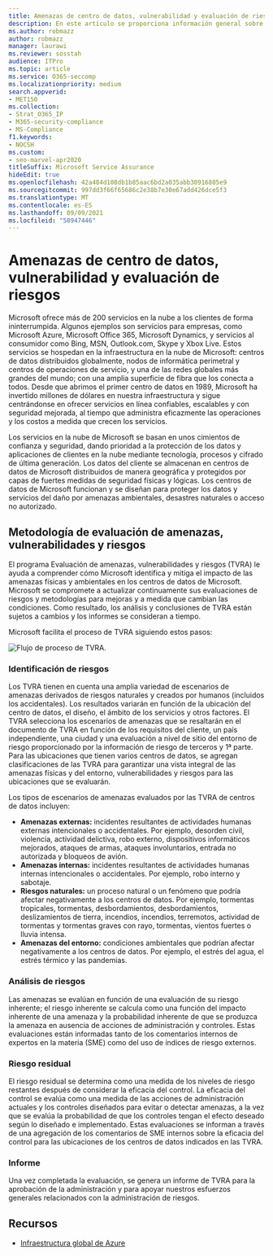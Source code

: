 ```yaml
---
title: Amenazas de centro de datos, vulnerabilidad y evaluación de riesgos
description: En este artículo se proporciona información general sobre la amenaza del centro de datos, la vulnerabilidad y la evaluación de riesgos en Microsoft 365.
ms.author: robmazz
author: robmazz
manager: laurawi
ms.reviewer: sosstah
audience: ITPro
ms.topic: article
ms.service: O365-seccomp
ms.localizationpriority: medium
search.appverid:
- MET150
ms.collection:
- Strat_O365_IP
- M365-security-compliance
- MS-Compliance
f1.keywords:
- NOCSH
ms.custom:
- seo-marvel-apr2020
titleSuffix: Microsoft Service Assurance
hideEdit: true
ms.openlocfilehash: 42a484d108db1b85aac6bd2a035abb30916805e9
ms.sourcegitcommit: 997dd3f66f65686c2e38b7e30e67add426dce5f3
ms.translationtype: MT
ms.contentlocale: es-ES
ms.lasthandoff: 09/09/2021
ms.locfileid: "58947446"
---
```

# <a name="datacenter-threat-vulnerability-and-risk-assessment"></a>Amenazas de centro de datos, vulnerabilidad y evaluación de riesgos

Microsoft ofrece más de 200 servicios en la nube a los clientes de forma ininterrumpida. Algunos ejemplos son servicios para empresas, como Microsoft Azure, Microsoft Office 365, Microsoft Dynamics, y servicios al consumidor como Bing, MSN, Outlook.com, Skype y Xbox Live. Estos servicios se hospedan en la infraestructura en la nube de Microsoft: centros de datos distribuidos globalmente, nodos de informática perimetral y centros de operaciones de servicio, y una de las redes globales más grandes del mundo; con una amplia superficie de fibra que los conecta a todos. Desde que abrimos el primer centro de datos en 1989, Microsoft ha invertido millones de dólares en nuestra infraestructura y sigue centrándonse en ofrecer servicios en línea confiables, escalables y con seguridad mejorada, al tiempo que administra eficazmente las operaciones y los costos a medida que crecen los servicios.

Los servicios en la nube de Microsoft se basan en unos cimientos de confianza y seguridad, dando prioridad a la protección de los datos y aplicaciones de clientes en la nube mediante tecnología, procesos y cifrado de última generación. Los datos del cliente se almacenan en centros de datos de Microsoft distribuidos de manera geográfica y protegidos por capas de fuertes medidas de seguridad físicas y lógicas. Los centros de datos de Microsoft funcionan y se diseñan para proteger los datos y servicios del daño por amenazas ambientales, desastres naturales o acceso no autorizado.

## <a name="threat-vulnerability-and-risk-assessment-methodology"></a>Metodología de evaluación de amenazas, vulnerabilidades y riesgos

El programa Evaluación de amenazas, vulnerabilidades y riesgos (TVRA) le ayuda a comprender cómo Microsoft identifica y mitiga el impacto de las amenazas físicas y ambientales en los centros de datos de Microsoft. Microsoft se compromete a actualizar continuamente sus evaluaciones de riesgos y metodologías para mejoras y a medida que cambian las condiciones. Como resultado, los análisis y conclusiones de TVRA están sujetos a cambios y los informes se consideran a tiempo.

Microsoft facilita el proceso de TVRA siguiendo estos pasos:

![Flujo de proceso de TVRA.](../media/assurance-tvra-flow.png)

### <a name="risk-identification"></a>Identificación de riesgos

Los TVRA tienen en cuenta una amplia variedad de escenarios de amenazas derivados de riesgos naturales y creados por humanos (incluidos los accidentales). Los resultados variarán en función de la ubicación del centro de datos, el diseño, el ámbito de los servicios y otros factores. El TVRA selecciona los escenarios de amenazas que se resaltarán en el documento de TVRA en función de los requisitos del cliente, un país independiente, una ciudad y una evaluación a nivel de sitio del entorno de riesgo proporcionado por la información de riesgo de terceros y 1ª parte. Para las ubicaciones que tienen varios centros de datos, se agregan clasificaciones de las TVRA para garantizar una vista integral de las amenazas físicas y del entorno, vulnerabilidades y riesgos para las ubicaciones que se evaluarán.

Los tipos de escenarios de amenazas evaluados por las TVRA de centros de datos incluyen:

- **Amenazas externas:** incidentes resultantes de actividades humanas externas intencionales o accidentales. Por ejemplo, desorden civil, violencia, actividad delictiva, robo externo, dispositivos informáticos mejorados, ataques de armas, ataques involuntarios, entrada no autorizada y bloqueos de avión.
- **Amenazas internas:** incidentes resultantes de actividades humanas internas intencionales o accidentales. Por ejemplo, robo interno y sabotaje.
- **Riesgos naturales:** un proceso natural o un fenómeno que podría afectar negativamente a los centros de datos. Por ejemplo, tormentas tropicales, tormentas, desbordamientos, desbordamientos, deslizamientos de tierra, incendios, incendios, terremotos, actividad de tormentas y tormentas graves con rayo, tormentas, vientos fuertes o lluvia intensa.
- **Amenazas del entorno:** condiciones ambientales que podrían afectar negativamente a los centros de datos. Por ejemplo, el estrés del agua, el estrés térmico y las pandemias.

### <a name="risk-analysis"></a>Análisis de riesgos

Las amenazas se evalúan en función de una evaluación de su riesgo inherente; el riesgo inherente se calcula como una función del impacto inherente de una amenaza y la probabilidad inherente de que se produzca la amenaza en ausencia de acciones de administración y controles. Estas evaluaciones están informadas tanto de los comentarios internos de expertos en la materia (SME) como del uso de índices de riesgo externos.

### <a name="residual-risk"></a>Riesgo residual

El riesgo residual se determina como una medida de los niveles de riesgo restantes después de considerar la eficacia del control. La eficacia del control se evalúa como una medida de las acciones de administración actuales y los controles diseñados para evitar o detectar amenazas, a la vez que se evalúa la probabilidad de que los controles tengan el efecto deseado según lo diseñado e implementado. Estas evaluaciones se informan a través de una agregación de los comentarios de SME internos sobre la eficacia del control para las ubicaciones de los centros de datos indicados en las TVRA.

### <a name="report"></a>Informe

Una vez completada la evaluación, se genera un informe de TVRA para la aprobación de la administración y para apoyar nuestros esfuerzos generales relacionados con la administración de riesgos.

## <a name="resources"></a>Recursos

- [Infraestructura global de Azure](https://www.microsoft.com/datacenters)
